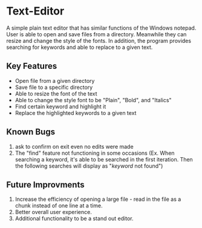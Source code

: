 # Text-Editor
A simple plain text editor that has similar functions of the Windows notepad. User is able to open and save files from a directory. Meanwhile they can resize and change the style of the fonts. In addition, the program provides searching for keywords and able to replace to a given text.

## Key Features
- Open file from a given directory
- Save file to a specific directory
- Able to resize the font of the text
- Able to change the style font to be "Plain", "Bold", and "Italics"
- Find certain keyword and highlight it
- Replace the highlighted keywords to a given text

## Known Bugs
1. ask to confirm on exit even no edits were made
2. The "find" feature not functioning in some occasions 
(Ex. When searching a keyword, it's able to be searched in the first iteration. Then the following searches will display as  "_keyword_ not found")

## Future Improvments
1. Increase the efficiency of opening a large file - read in the file as a chunk instead of one line at a time.
2. Better overall user experience.
3. Additional functionality to be a stand out editor.
